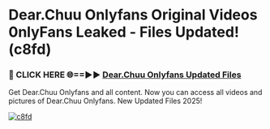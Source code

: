 # Dear.Chuu Onlyfans Original Videos 0nlyFans Leaked - Files Updated! (c8fd)

<h3>🔴 CLICK HERE 🌐==►► <a href="https://tinyurl.com/ehrbuxhb" rel="nofollow">Dear.Chuu Onlyfans Updated Files</a></h3>

Get Dear.Chuu Onlyfans and all content. Now you can access all videos and pictures of Dear.Chuu Onlyfans. New Updated Files 2025!

[![c8fd](https://i.imgur.com/lVYEuWS.gif)](https://tinyurl.com/ehrbuxhb)
